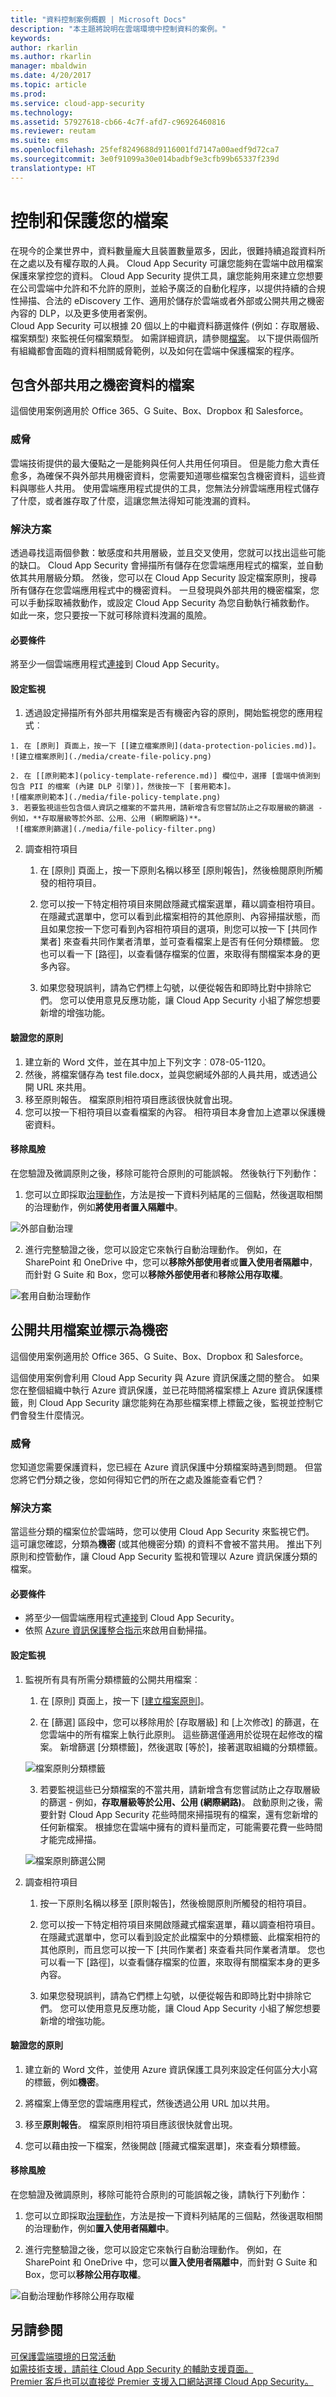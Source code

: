 ```yaml
---
title: "資料控制案例概觀 | Microsoft Docs"
description: "本主題將說明在雲端環境中控制資料的案例。"
keywords: 
author: rkarlin
ms.author: rkarlin
manager: mbaldwin
ms.date: 4/20/2017
ms.topic: article
ms.prod: 
ms.service: cloud-app-security
ms.technology: 
ms.assetid: 57927618-cb66-4c7f-afd7-c96926460816
ms.reviewer: reutam
ms.suite: ems
ms.openlocfilehash: 25fef8249688d9116001fd7147a00aedf9d72ca7
ms.sourcegitcommit: 3e0f91099a30e014badbf9e3cfb99b65337f239d
translationtype: HT
---
```

# <a name="controlling-and-protecting-your-files"></a>控制和保護您的檔案  

在現今的企業世界中，資料數量龐大且裝置數量眾多，因此，很難持續追蹤資料所在之處以及有權存取的人員。 Cloud App Security 可讓您能夠在雲端中啟用檔案保護來掌控您的資料。 Cloud App Security 提供工具，讓您能夠用來建立您想要在公司雲端中允許和不允許的原則，並給予廣泛的自動化程序，以提供持續的合規性掃描、合法的 eDiscovery 工作、適用於儲存於雲端或者外部或公開共用之機密內容的 DLP，以及更多使用者案例。  
Cloud App Security 可以根據 20 個以上的中繼資料篩選條件 (例如：存取層級、檔案類型) 來監視任何檔案類型。 如需詳細資訊，請參閱[檔案](file-filters.md)。 以下提供兩個所有組織都會面臨的資料相關威脅範例，以及如何在雲端中保護檔案的程序。
 
## <a name="files-that-contain-sensitive-data-are-being-shared-externally"></a>包含外部共用之機密資料的檔案 

這個使用案例適用於 Office 365、G Suite、Box、Dropbox 和 Salesforce。

### <a name="the-threat"></a>威脅
雲端技術提供的最大優點之一是能夠與任何人共用任何項目。 但是能力愈大責任愈多，為確保不與外部共用機密資料，您需要知道哪些檔案包含機密資料，這些資料與哪些人共用。 使用雲端應用程式提供的工具，您無法分辨雲端應用程式儲存了什麼，或者誰存取了什麼，這讓您無法得知可能洩漏的資料。

### <a name="the-solution"></a>解決方案
透過尋找這兩個參數：敏感度和共用層級，並且交叉使用，您就可以找出這些可能的缺口。 Cloud App Security 會掃描所有儲存在您雲端應用程式的檔案，並自動依其共用層級分類。 然後，您可以在 Cloud App Security 設定檔案原則，搜尋所有儲存在您雲端應用程式中的機密資料。 一旦發現與外部共用的機密檔案，您可以手動採取補救動作，或設定 Cloud App Security 為您自動執行補救動作。 如此一來，您只要按一下就可移除資料洩漏的風險。

#### <a name="prerequisites"></a>必要條件

將至少一個雲端應用程式[連接](enable-instant-visibility-protection-and-governance-actions-for-your-apps.md)到 Cloud App Security。

#### <a name="setting-up-monitoring"></a>設定監視

1.    透過設定掃描所有外部共用檔案是否有機密內容的原則，開始監視您的應用程式︰

    1. 在 [原則] 頁面上，按一下 [[建立檔案原則](data-protection-policies.md)]。 
    ![建立檔案原則](./media/create-file-policy.png)

    2. 在 [[原則範本](policy-template-reference.md)] 欄位中，選擇 [雲端中偵測到包含 PII 的檔案 (內建 DLP 引擎)]，然後按一下 [套用範本]。 
    ![檔案原則範本](./media/file-policy-template.png)
    3. 若要監視這些包含個人資訊之檔案的不當共用，請新增含有您嘗試防止之存取層級的篩選 - 例如，**存取層級等於外部、公用、公用 (網際網路)**。 
     ![檔案原則篩選](./media/file-policy-filter.png)

2. 調查相符項目
    
    1. 在 [原則] 頁面上，按一下原則名稱以移至 [原則報告]，然後檢閱原則所觸發的相符項目。

    2. 您可以按一下特定相符項目來開啟隱藏式檔案選單，藉以調查相符項目。 在隱藏式選單中，您可以看到此檔案相符的其他原則、內容掃描狀態，而且如果您按一下您可看到內容相符項目的選項，則您可以按一下 [共同作業者] 來查看共同作業者清單，並可查看檔案上是否有任何分類標籤。 您也可以看一下 [路徑]，以查看儲存檔案的位置，來取得有關檔案本身的更多內容。
    
    3. 如果您發現誤判，請為它們標上勾號，以便從報告和即時比對中排除它們。 您可以使用意見反應功能，讓 Cloud App Security 小組了解您想要新增的增強功能。 


#### <a name="validating-your-policy"></a>驗證您的原則

1. 建立新的 Word 文件，並在其中加上下列文字︰078-05-1120。
2. 然後，將檔案儲存為 test file.docx，並與您網域外部的人員共用，或透過公開 URL 來共用。 
3. 移至原則報告。 檔案原則相符項目應該很快就會出現。 
4. 您可以按一下相符項目以查看檔案的內容。 相符項目本身會加上遮罩以保護機密資料。 

#### <a name="removing-the-risk"></a>移除風險

在您驗證及微調原則之後，移除可能符合原則的可能誤報。 然後執行下列動作： 
  1. 您可以立即採取[治理動作](governance-actions.md)，方法是按一下資料列結尾的三個點，然後選取相關的治理動作，例如**將使用者置入隔離中**。

 ![外部自動治理](./media/auto-gov-external.png)

   2. 進行完整驗證之後，您可以設定它來執行自動治理動作。 例如，在 SharePoint 和 OneDrive 中，您可以**移除外部使用者**或**置入使用者隔離中**，而針對 G Suite 和 Box，您可以**移除外部使用者**和**移除公用存取權**。

  ![套用自動治理動作](./media/apply-automatic-gov-actions.png)

## <a name="files-shared-publicly-and-labeled-as-confidential"></a>公開共用檔案並標示為機密

這個使用案例適用於 Office 365、G Suite、Box、Dropbox 和 Salesforce。

這個使用案例會利用 Cloud App Security 與 Azure 資訊保護之間的整合。 如果您在整個組織中執行 Azure 資訊保護，並已花時間將檔案標上 Azure 資訊保護標籤，則 Cloud App Security 讓您能夠在為那些檔案標上標籤之後，監視並控制它們會發生什麼情況。

### <a name="the-threat"></a>威脅

您知道您需要保護資料，您已經在 Azure 資訊保護中分類檔案時遇到問題。 但當您將它們分類之後，您如何得知它們的所在之處及誰能查看它們？ 

### <a name="the-solution"></a>解決方案
 當這些分類的檔案位於雲端時，您可以使用 Cloud App Security 來監視它們。 這可讓您確認，分類為**機密** (或其他機密分類) 的資料不會被不當共用。 推出下列原則和控管動作，讓 Cloud App Security 監視和管理以 Azure 資訊保護分類的檔案。

#### <a name="prerequisites"></a>必要條件

- 將至少一個雲端應用程式[連接](enable-instant-visibility-protection-and-governance-actions-for-your-apps.md)到 Cloud App Security。
- 依照 [Azure 資訊保護整合指示](azip-integration.md)來啟用自動掃描。

#### <a name="setting-up-monitoring"></a>設定監視

1. 監視所有具有所需分類標籤的公開共用檔案︰    
    
    1. 在 [原則] 頁面上，按一下 [[建立檔案原則](data-protection-policies.md)]。 

    2.    在 [篩選] 區段中，您可以移除用於 [存取層級] 和 [上次修改] 的篩選，在您雲端中的所有檔案上執行此原則。 這些篩選僅適用於從現在起修改的檔案。 新增篩選 [分類標籤]，然後選取 [等於]，接著選取組織的分類標籤。 
    
    ![檔案原則分類標籤](./media/file-policy-class-label.png)

    3.    若要監視這些已分類檔案的不當共用，請新增含有您嘗試防止之存取層級的篩選 - 例如，**存取層級等於公用、公用 (網際網路)**。  啟動原則之後，需要針對 Cloud App Security 花些時間來掃描現有的檔案，還有您新增的任何新檔案。 根據您在雲端中擁有的資料量而定，可能需要花費一些時間才能完成掃描。

    ![檔案原則篩選公開](./media/file-policy-filter-public.png)

2. 調查相符項目

    1. 按一下原則名稱以移至 [原則報告]，然後檢閱原則所觸發的相符項目。
    
    2. 您可以按一下特定相符項目來開啟隱藏式檔案選單，藉以調查相符項目。 在隱藏式選單中，您可以看到設定於此檔案中的分類標籤、此檔案相符的其他原則，而且您可以按一下 [共同作業者] 來查看共同作業者清單。 您也可以看一下 [路徑]，以查看儲存檔案的位置，來取得有關檔案本身的更多內容。
      
    3. 如果您發現誤判，請為它們標上勾號，以便從報告和即時比對中排除它們。 您可以使用意見反應功能，讓 Cloud App Security 小組了解您想要新增的增強功能。 


#### <a name="validating-your-policy"></a>驗證您的原則

1. 建立新的 Word 文件，並使用 Azure 資訊保護工具列來設定任何區分大小寫的標籤，例如**機密**。 

2. 將檔案上傳至您的雲端應用程式，然後透過公用 URL 加以共用。 

3. 移至**原則報告**。 檔案原則相符項目應該很快就會出現。 

4. 您可以藉由按一下檔案，然後開啟 [隱藏式檔案選單]，來查看分類標籤。 


#### <a name="removing-the-risk"></a>移除風險

在您驗證及微調原則，移除可能符合原則的可能誤報之後，請執行下列動作： 

1. 您可以立即採取[治理動作](governance-actions.md)，方法是按一下資料列結尾的三個點，然後選取相關的治理動作，例如**置入使用者隔離中**。
    
2. 進行完整驗證之後，您可以設定它來執行自動治理動作。 例如，在 SharePoint 和 OneDrive 中，您可以**置入使用者隔離中**，而針對 G Suite 和 Box，您可以**移除公用存取權**。
 
 ![自動治理動作移除公用存取權](./media/gov-action-public-access.png)

## <a name="see-also"></a>另請參閱  
[可保護雲端環境的日常活動](daily-activities-to-protect-your-cloud-environment.md)   
[如需技術支援，請前往 Cloud App Security 的輔助支援頁面。](http://support.microsoft.com/oas/default.aspx?prid=16031)   
[Premier 客戶也可以直接從 Premier 支援入口網站選擇 Cloud App Security。](https://premier.microsoft.com/)  
  
  
